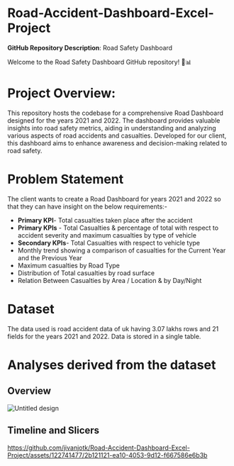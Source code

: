# Road-Accident-Dashboard-Excel-Project
**GitHub Repository Description**: Road Safety Dashboard

Welcome to the Road Safety Dashboard GitHub repository! 🚦📊
# **Project Overview**:
This repository hosts the codebase for a comprehensive Road Dashboard designed for the years 2021 and 2022. The dashboard provides valuable insights into road safety metrics, aiding in understanding and analyzing various aspects of road accidents and casualties. Developed for our client, this dashboard aims to enhance awareness and decision-making related to road safety.
# Problem Statement 
The client wants to create a Road Dashboard for years 2021 and 2022 so that they can have insight on the below requirements:-
- **Primary KPI**- Total casualties taken place after the accident
- **Primary KPIs** - Total Casualties & percentage of total with respect to accident severity and maximum casualties by type of vehicle
- **Secondary KPIs**- Total Casualties with respect to vehicle type
- Monthly trend showing a comparison of casualties for the Current Year and the Previous Year
- Maximum casualties by Road Type
- Distribution of Total casualties by road surface
- Relation Between Casualties by Area / Location & by Day/Night
# Dataset 
The data used is road accident data of uk having 3.07 lakhs rows and 21 fields for the years 2021 and 2022. Data is stored in a single table.
# Analyses derived from the dataset
## Overview 
![Untitled design](https://github.com/jivanjotk/Road-Accident-Dashboard-Excel-Project/assets/122741477/35fe8e66-586b-48da-98a0-831a95f375d4)
## Timeline and Slicers 



https://github.com/jivanjotk/Road-Accident-Dashboard-Excel-Project/assets/122741477/2b121121-ea10-4053-9d12-f667586e6b3b

